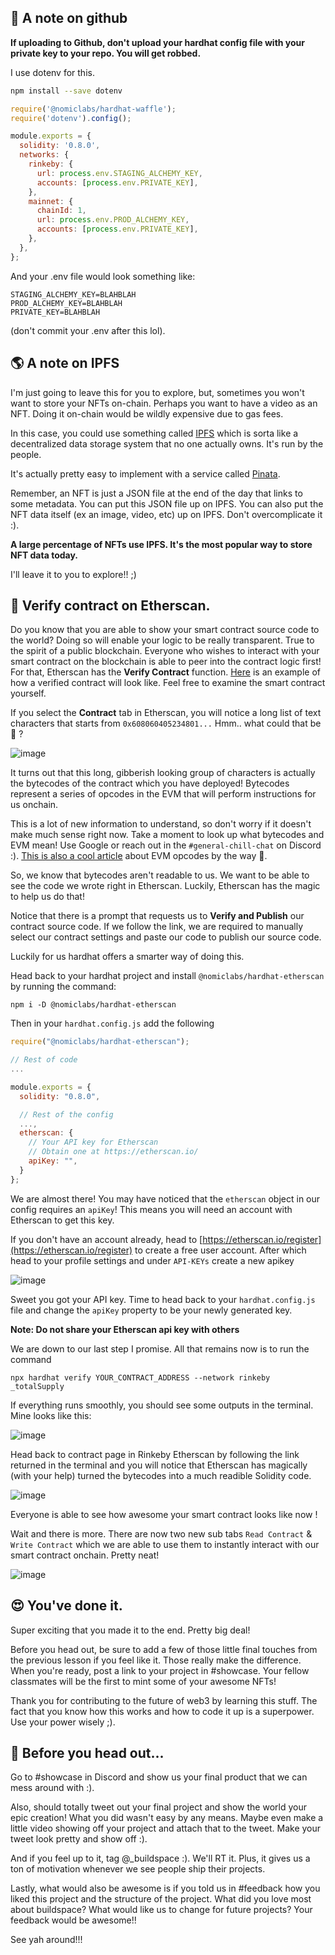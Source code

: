 🙉 A note on github
----------------

**If uploading to Github, don't upload your hardhat config file with your private key to your repo. You will get robbed.**

I use dotenv for this.

```bash
npm install --save dotenv
```

```javascript
require('@nomiclabs/hardhat-waffle');
require('dotenv').config();

module.exports = {
  solidity: '0.8.0',
  networks: {
    rinkeby: {
      url: process.env.STAGING_ALCHEMY_KEY,
      accounts: [process.env.PRIVATE_KEY],
    },
    mainnet: {
      chainId: 1,
      url: process.env.PROD_ALCHEMY_KEY,
      accounts: [process.env.PRIVATE_KEY],
    },
  },
};
```

And your .env file would look something like:

```plaintext
STAGING_ALCHEMY_KEY=BLAHBLAH
PROD_ALCHEMY_KEY=BLAHBLAH
PRIVATE_KEY=BLAHBLAH
```

(don't commit your .env after this lol).

🌎 A note on IPFS
----------------
I'm just going to leave this for you to explore, but, sometimes you won't want to store your NFTs on-chain. Perhaps you want to have a video as an NFT. Doing it on-chain would be wildly expensive due to gas fees.

In this case, you could use something called [IPFS](https://docs.ipfs.io/concepts/what-is-ipfs/) which is sorta like a decentralized data storage system that no one actually owns. It's run by the people.

It's actually pretty easy to implement with a service called [Pinata](https://www.pinata.cloud/).

Remember, an NFT is just a JSON file at the end of the day that links to some metadata. You can put this JSON file up on IPFS. You can also put the NFT data itself (ex an image, video, etc) up on IPFS. Don't overcomplicate it :).

**A large percentage of NFTs use IPFS. It's the most popular way to store NFT data today.**

I'll leave it to you to explore!! ;)



📝 Verify contract on Etherscan.
------------------
Do you know that you are able to show your smart contract source code to the world? Doing so will enable your logic to be really transparent. True to the spirit of a public blockchain. Everyone who wishes to interact with your smart contract on the blockchain is able to peer into the contract logic first! For that, Etherscan has the **Verify Contract** function. [Here](https://rinkeby.etherscan.io/address/0x902ebbecafc54f7a8013a9d7954e7355309b50e6#code) is an example of how a verified contract will look like. Feel free to examine the smart contract yourself.

If you select the **Contract** tab in Etherscan, you will notice a long list of text characters that starts from `0x608060405234801...` Hmm.. what could that be 🤔 ?

![image](https://user-images.githubusercontent.com/60590919/139609052-f4bba83c-f224-44b1-be74-de8eaf31b403.png)

It turns out that this long, gibberish looking group of characters is actually the bytecodes of the contract which you have deployed! Bytecodes represent a series of opcodes in the EVM that will perform instructions for us onchain.

This is a lot of new information to understand, so don't worry if it doesn't make much sense right now. Take a moment to look up what bytecodes and EVM mean! Use Google or reach out in the `#general-chill-chat` on Discord :). [This is also a cool article](https://ethervm.io/) about EVM opcodes by the way 🤘.

So, we know that bytecodes aren't readable to us. We want to be able to see the code we wrote right in Etherscan. Luckily, Etherscan has the magic to help us do that!

Notice that there is a prompt that requests us to **Verify and Publish** our contract source code. If we follow the link, we are required to manually select our contract settings and paste our code to publish our source code.

Luckily for us hardhat offers a smarter way of doing this. 

Head back to your hardhat project and install `@nomiclabs/hardhat-etherscan` by running the command:

```
npm i -D @nomiclabs/hardhat-etherscan
```

Then in your `hardhat.config.js` add the following
```javascript
require("@nomiclabs/hardhat-etherscan");

// Rest of code
...

module.exports = {
  solidity: "0.8.0",

  // Rest of the config
  ...,
  etherscan: {
    // Your API key for Etherscan
    // Obtain one at https://etherscan.io/
    apiKey: "",
  }
};

```

We are almost there! You may have noticed that the `etherscan` object in our config requires an `apiKey`! This means you will need an account with Etherscan to get this key.

If you don't have an account already, head to [https://etherscan.io/register](https://etherscan.io/register) to create a free user account. After which head to your profile settings and under `API-KEYs` create a new apikey 

![image](https://user-images.githubusercontent.com/60590919/139610459-b590bbc1-0d4e-4e78-920b-c45e61bf2d7e.png)

Sweet you got your API key. Time to head back to your `hardhat.config.js` file and change the `apiKey` property to be your newly generated key.

**Note: Do not share your Etherscan api key with others**

We are down to our last step I promise. All that remains now is to run the command

```
npx hardhat verify YOUR_CONTRACT_ADDRESS --network rinkeby _totalSupply
```

If everything runs smoothly, you should see some outputs in the terminal. Mine looks like this:

![image](https://user-images.githubusercontent.com/60590919/139611432-16d8c3fc-04b1-44c8-b58a-27f49e94d492.png)

Head back to contract page in Rinkeby Etherscan by following the link returned in the terminal and you will notice that Etherscan has magically (with your help) turned the bytecodes into a much readible Solidity code.

![image](https://user-images.githubusercontent.com/60590919/139611635-3d1d7aae-8bb8-47f5-9396-6a4544badebf.png)

Everyone is able to see how awesome your smart contract looks like now !

Wait and there is more. There are now two new sub tabs `Read Contract` & `Write Contract` which we are able to use them to instantly interact with our smart contract onchain. Pretty neat!

![image](https://user-images.githubusercontent.com/60590919/139611805-b2a41039-ec79-402d-b198-4936d25ff277.png)


😍 You've done it.
---------------
Super exciting that you made it to the end. Pretty big deal!

Before you head out, be sure to add a few of those little final touches from the previous lesson if you feel like it. Those really make the difference. When you're ready, post a link to your project in #showcase. Your fellow classmates will be the first to mint some of your awesome NFTs!

Thank you for contributing to the future of web3 by learning this stuff. The fact that you know how this works and how to code it up is a superpower. Use your power wisely ;).


🌈 Before you head out...
---------
Go to #showcase in Discord and show us your final product that we can mess around with :).

Also, should totally tweet out your final project and show the world your epic creation! What you did wasn't easy by any means. Maybe even make a little video showing off your project and attach that to the tweet. Make your tweet look pretty and show off :).

And if you feel up to it, tag @_buildspace :). We'll RT it. Plus, it gives us a ton of motivation whenever we see people ship their projects.

Lastly, what would also be awesome is if you told us in #feedback how you liked this project and the structure of the project. What did you love most about buildspace? What would like us to change for future projects? Your feedback would be awesome!!


See yah around!!!
